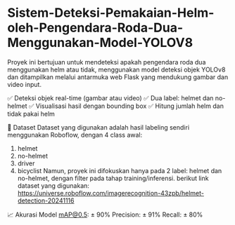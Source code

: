 # Sistem-Deteksi-Pemakaian-Helm-oleh-Pengendara-Roda-Dua-Menggunakan-Model-YOLOV8

Proyek ini bertujuan untuk mendeteksi apakah pengendara roda dua menggunakan helm atau tidak, menggunakan model deteksi objek YOLOv8 dan ditampilkan melalui antarmuka web Flask yang mendukung gambar dan video input.

✅ Deteksi objek real-time (gambar atau video)
✅ Dua label: helmet dan no-helmet
✅ Visualisasi hasil dengan bounding box
✅ Hitung jumlah helm dan tidak pakai helm

🧪 Dataset
Dataset yang digunakan adalah hasil labeling sendiri menggunakan Roboflow, dengan 4 class awal:
1. helmet
2. no-helmet
3. driver
4. bicyclist
Namun, proyek ini difokuskan hanya pada 2 label: helmet dan no-helmet, dengan filter pada tahap training/inferensi.
berikut link dataset yang digunakan: https://universe.roboflow.com/imagerecognition-43zpb/helmet-detection-20241116 

📈 Akurasi Model
mAP@0.5: ± 90%
Precision: ± 91%
Recall: ± 80%

